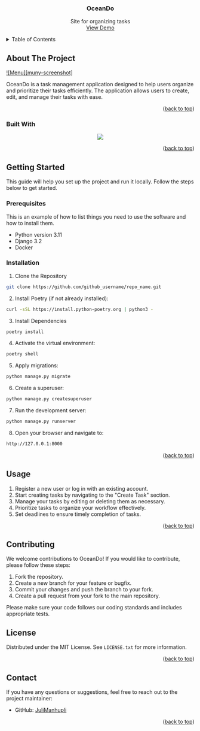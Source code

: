 <div align="center">
  <h3 align="center">OceanDo</h3>

  <p align="center">
    Site for organizing tasks
    <br />
    <a href="https://oceando.fly.dev/">View Demo</a>
  </p>
</div>



<!-- TABLE OF CONTENTS -->
<details>
  <summary>Table of Contents</summary>
  <ol>
    <li>
      <a href="#about-the-project">About The Project</a>
      <ul>
        <li><a href="#built-with">Built With</a></li>
      </ul>
    </li>
    <li>
      <a href="#getting-started">Getting Started</a>
      <ul>
        <li><a href="#prerequisites">Prerequisites</a></li>
        <li><a href="#installation">Installation</a></li>
      </ul>
    </li>
    <li><a href="#usage">Usage</a></li>
    <li><a href="#license">License</a></li>
    <li><a href="#contact">Contact</a></li>
  </ol>
</details>



<!-- ABOUT THE PROJECT -->
## About The Project

[![Menu][muny-screenshot]]([https://example.com](https://github.com/akaugustkropyva/Best-README-Template/blob/main/Screenshot.png))

OceanDo is a task management application designed to help users organize and prioritize their tasks efficiently. The application allows users to create, edit, and manage their tasks with ease.

<p align="right">(<a href="#readme-top">back to top</a>)</p>



### Built With

<p align="center">
  <a href="https://skillicons.dev">
    <img src="https://skillicons.dev/icons?i=git,pycharm,python,django,docker,html,css,js" />
  </a>
</p>

<p align="right">(<a href="#readme-top">back to top</a>)</p>



<!-- GETTING STARTED -->
## Getting Started

This guide will help you set up the project and run it locally. Follow the steps below to get started.

### Prerequisites

This is an example of how to list things you need to use the software and how to install them.
* Python version 3.11
* Django 3.2
* Docker

### Installation

1. Clone the Repository
  ```sh
  git clone https://github.com/github_username/repo_name.git
   ```
2. Install Poetry (if not already installed):
  ```sh
  curl -sSL https://install.python-poetry.org | python3 -
   ```
3. Install Dependencies
  ```sh
  poetry install
   ```
4. Activate the virtual environment:
  ```sh
  poetry shell
   ```
5. Apply migrations:
  ```sh
  python manage.py migrate
   ```
6. Create a superuser:
  ```sh
  python manage.py createsuperuser
   ```
7. Run the development server:
  ```sh
  python manage.py runserver
   ```
8. Open your browser and navigate to:
  ```sh
  http://127.0.0.1:8000
   ```

<p align="right">(<a href="#readme-top">back to top</a>)</p>



<!-- USAGE EXAMPLES -->
## Usage

1. Register a new user or log in with an existing account.
2. Start creating tasks by navigating to the "Create Task" section.
3. Manage your tasks by editing or deleting them as necessary.
4. Prioritize tasks to organize your workflow effectively.
5. Set deadlines to ensure timely completion of tasks.

<p align="right">(<a href="#readme-top">back to top</a>)</p>



<!-- CONTRIBUTING -->
## Contributing

We welcome contributions to OceanDo! If you would like to contribute, please follow these steps:

1. Fork the repository.
2. Create a new branch for your feature or bugfix.
3. Commit your changes and push the branch to your fork.
4. Create a pull request from your fork to the main repository.

Please make sure your code follows our coding standards and includes appropriate tests.


<!-- LICENSE -->
## License

Distributed under the MIT License. See `LICENSE.txt` for more information.

<p align="right">(<a href="#readme-top">back to top</a>)</p>



<!-- CONTACT -->
## Contact

If you have any questions or suggestions, feel free to reach out to the project maintainer:

- GitHub: [JuliManhupli](https://github.com/JuliManhupli)

<p align="right">(<a href="#readme-top">back to top</a>)</p>


[Laravel-url]: https://laravel.com
[Bootstrap.com]: https://img.shields.io/badge/Bootstrap-563D7C?style=for-the-badge&logo=bootstrap&logoColor=white
[Bootstrap-url]: https://getbootstrap.com
[JQuery.com]: https://img.shields.io/badge/jQuery-0769AD?style=for-the-badge&logo=jquery&logoColor=white
[JQuery-url]: https://jquery.com 
